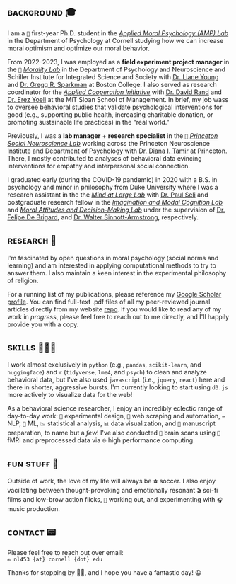 ## ʙᴀᴄᴋɢʀᴏᴜɴᴅ 🎓

I am a `🧸` first-year Ph.D. student in the [*Applied Moral Psychology (AMP) Lab*][0] in the Department of Psychology at Cornell studying how we can increase moral optimism and optimize our moral behavior.

From 2022–2023, I was employed as a **field experiment project manager** in the `🦅` [*Morality Lab*][1] in the Department of Psychology and Neuroscience and Schiller Institute for Integrated Science and Society with [Dr. Liane Young][2] and [Dr. Gregg R. Sparkman][3] at Boston College. I also served as research coordinator for the [*Applied Cooperation Initiative*][4] with [Dr. David Rand][5] and [Dr. Erez Yoeli][6] at the MiT Sloan School of Management. In brief, my job wass to oversee behavioral studies that validate psychological interventions for good (e.g., supporting public health, increasing charitable donation, or promoting sustainable life practices) in the "real world."

Previously, I was a **lab manager** + **research specialist** in the `🐅` [*Princeton Social Neuroscience Lab*][7] working across the Princeton Neuroscience Institute and Department of Psychology with [Dr. Diana I. Tamir][8] at Princeton. There, I mostly contributed to analyses of behavioral data evincing interventions for empathy and interpersonal social connection.

I graduated early (during the COVID-19 pandemic) in 2020 with a B.S. in psychology and minor in philosophy from Duke University where I was a research assistant in the the [*Mind at Large Lab*][9] with [Dr. Paul Seli][10] and postgraduate research fellow in the [*Imagination and Modal Cognition Lab*][11] and [*Moral Attitudes and Decision-Making Lab*][12] under the supervision of [Dr. Felipe De Brigard][13], and [Dr. Walter Sinnott-Armstrong][14], respectively.

## ʀᴇsᴇᴀʀᴄʜ 🔬

I'm fascinated by open questions in moral psychology (social norms and learning) and am interested in applying computational methods to try to answer them. I also maintain a keen interest in the experimental philosophy of religion.

For a running list of my publications, please reference my [Google Scholar profile][15]. You can find full-text .pdf files of all my peer-reviewed journal articles directly from my website [repo][16]. If you would like to read any of my work in *progress*, please feel free to reach out to me directly, and I'll happily provide you with a copy.

## sᴋɪʟʟs 🧑🏻‍💻

I work almost exclusively in `python` (e.g., `pandas`, `scikit-learn`, and `huggingface`) and `r` (`tidyverse`, `lme4`, and `psych`) to clean and analyze behavioral data, but I've also used `javascript` (i.e., `jquery`, `react`) here and there in shorter, aggressive bursts. I'm currently looking to start using `d3.js` more actively to visualize data for the web!

As a behavioral science researcher, I enjoy an incredibly eclectic range of day-to-day work: `🎨` experimental design, `🤖` web scraping and automation, `⌨️` NLP, `🧮` ML, `📉` statistical analysis, `📊` data visualization, and `📜` manuscript preparation, to name but a *few*! I've also conducted `🧠` brain scans using `🧲` fMRI and preprocessed data via `🌐` high performance computing.

## ғᴜɴ sᴛᴜғғ 🫠

Outside of work, the love of my life will always be `⚽️` soccer. I also enjoy vacillating between thought-provoking and emotionally resonant `🎬` sci-fi films and low-brow action flicks, `🏃` working out, and experimenting with `🎧` music production.

## ᴄᴏɴᴛᴀᴄᴛ 📟

Please feel free to reach out over email:<br>
`✉ nl453 {at} cornell {dot} edu`

Thanks for stopping by 👋🏼, and I hope you have a fantastic day! 😀


  [0]: https://lauraniemi.com/
  [1]: https://moralitylab.bc.edu/
  [2]: https://www.bc.edu/bc-web/schools/mcas/departments/psychology/people/faculty-directory/liane-young.html
  [3]: https://www.bc.edu/bc-web/schools/mcas/departments/psychology/people/faculty-directory/gregg-sparkman.html
  [4]: https://cooperation.mit.edu/
  [5]: https://davidrand-cooperation.com/
  [6]: https://www.erezyoeli.com/
  [7]: https://psnlab.princeton.edu/
  [8]: https://psych.princeton.edu/person/diana-tamir
  [9]: https://www.mindatlargelab.com/
  [10]: https://dibs.duke.edu/people/paul-seli
  [11]: https://www.imclab.org/
  [12]: https://kenan.ethics.duke.edu/mad-lab/
  [13]: https://dibs.duke.edu/people/felipe-de-brigard
  [14]: https://www.sinnott-armstrong.com/
  [15]: https://scholar.google.com/citations?user=ArVElRwAAAAJ&hl=en&authuser=2
  [16]: https://github.com/1nathanliang/1nathanliang.github.io/tree/main/files/papers
